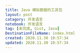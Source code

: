 ```yaml
---
title: Java 模拟数据的工具包
layout: post
catagory: 开发语言
notebook: 开发语言
tag: [未完成, Gist, Java]
DestinationFileName: index.html
created: 2020.11.30 10:57:34
updated: 2020.11.30 10:57:34
---
```


